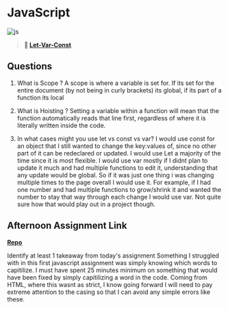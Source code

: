 # JavaScript

![js](https://bcw.blob.core.windows.net/public/img/courses/js.gif)

> **📖 [Let-Var-Const](https://codeworksacademy.com/fs-student-guide/resources/wk2/01-Let-Var-Const)**

## Questions

1. What is Scope ?
A scope is where a variable is set for. If its set for the entire document (by not being in curly brackets) its global, if its part of a function its local

2. What is Hoisting ?
Setting a variable within a function will mean that the function automatically reads that line first, regardless of where it is literally written inside the code.


3. In what cases might you use let vs const vs var?
I would use const for an object that I still wanted to change the key:values of, since no other part of it can be redeclared or updated. I would use Let a majority of the time since it is most flexible. I would use var mostly if I didnt plan to update it much and had multiple functions to edit it, understanding that any update would be global. So if it was just one thing i was changing multiple times to the page overall I would use it. For example, if I had one number and had multiple functions to grow/shrink it and wanted the number to stay that way through each change I would use var. Not quite sure how that would play out in a project though. 
## Afternoon Assignment Link

**[Repo](https://github.com/devinwithoft/scoreboard)**

Identify at least 1 takeaway from today's assignment
Something I struggled with in this first javascript assignment was simply knowing which words to capitilize. I must have spent 25 minutes minimum on something that would have been fixed by simply capitilizing a word in the code. Coming from HTML, where this wasnt as strict, I know going forward I will need to pay extreme attention to the casing so that I can avoid any simple errors like these. 